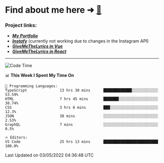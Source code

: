 # Find about me here ➜ [🧑](https://pauabella.dev)

### Project links:
- ***[My Portfolio](https://pauabella.dev)***
- ***[Instafy](https://instafy.me)*** (currently not working due to changes in the Instagram API)
- ***[GiveMeTheLyrics in Vue](https://lyrics.pauabella.dev)***
- ***[GiveMeTheLyrics in React](https://pauabella.dev/GiveMeTheLyrics)***

---
<!--START_SECTION:waka-->
![Code Time](http://img.shields.io/badge/Code%20Time-1%2C003%20hrs%2039%20mins-blue)

📊 **This Week I Spent My Time On** 

```text
💬 Programming Languages: 
TypeScript               13 hrs 30 mins      █████████████░░░░░░░░░░░░   53.59% 
HTML                     7 hrs 45 mins       ███████░░░░░░░░░░░░░░░░░░   30.74% 
CSS                      3 hrs 6 mins        ███░░░░░░░░░░░░░░░░░░░░░░   12.3% 
JSON                     38 mins             ░░░░░░░░░░░░░░░░░░░░░░░░░   2.53% 
GraphQL                  7 mins              ░░░░░░░░░░░░░░░░░░░░░░░░░   0.5%

🔥 Editors: 
VS Code                  25 hrs 13 mins      █████████████████████████   100.0%

```


 Last Updated on 03/05/2022 04:36:48 UTC
<!--END_SECTION:waka-->
